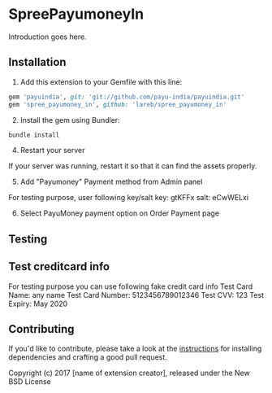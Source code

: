 SpreePayumoneyIn
================

Introduction goes here.

## Installation

1. Add this extension to your Gemfile with this line:
  ```ruby
  gem 'payuindia', git: 'git://github.com/payu-india/payuindia.git'
  gem 'spree_payumoney_in', github: 'lareb/spree_payumoney_in'
  ```

2. Install the gem using Bundler:
  ```ruby
  bundle install
  ```

4. Restart your server

  If your server was running, restart it so that it can find the assets properly.

5. Add "Payumoney" Payment method from Admin panel

  For testing purpose, user following key/salt
  key: gtKFFx
  salt: eCwWELxi

6. Select PayuMoney payment option on Order Payment page

## Testing

## Test creditcard info


  For testing purpose you can use following fake credit card info
  Test Card Name: any name
  Test Card Number: 5123456789012346
  Test CVV: 123
  Test Expiry: May 2020



## Contributing

If you'd like to contribute, please take a look at the
[instructions](CONTRIBUTING.md) for installing dependencies and crafting a good
pull request.

Copyright (c) 2017 [name of extension creator], released under the New BSD License
